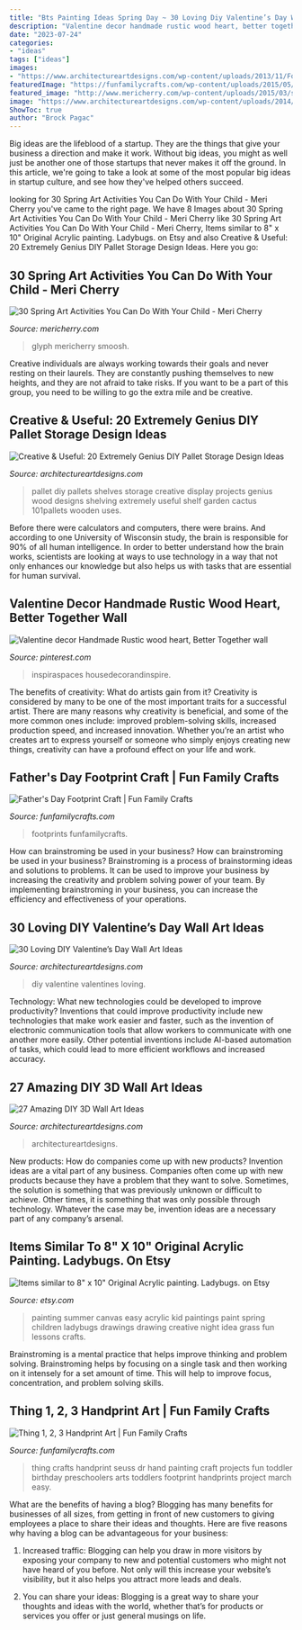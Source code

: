 ```yaml
---
title: "Bts Painting Ideas Spring Day ~ 30 Loving Diy Valentine’s Day Wall Art Ideas"
description: "Valentine decor handmade rustic wood heart, better together wall"
date: "2023-07-24"
categories:
- "ideas"
tags: ["ideas"]
images:
- "https://www.architectureartdesigns.com/wp-content/uploads/2013/11/Fotor1119151810.jpg"
featuredImage: "https://funfamilycrafts.com/wp-content/uploads/2015/05/FathersDayFootprints2.jpg"
featured_image: "http://www.mericherry.com/wp-content/uploads/2015/03/springgardenglyph20.jpg"
image: "https://www.architectureartdesigns.com/wp-content/uploads/2014/01/2218-630x839.jpg"
ShowToc: true
author: "Brock Pagac"
---
```



Big ideas are the lifeblood of a startup. They are the things that give your business a direction and make it work. Without big ideas, you might as well just be another one of those startups that never makes it off the ground. In this article, we're going to take a look at some of the most popular big ideas in startup culture, and see how they've helped others succeed.

	

		
looking for 30 Spring Art Activities You Can Do With Your Child - Meri Cherry you've came to the right page. We have 8 Images about 30 Spring Art Activities You Can Do With Your Child - Meri Cherry like 30 Spring Art Activities You Can Do With Your Child - Meri Cherry, Items similar to 8&quot; x 10&quot; Original Acrylic painting. Ladybugs. on Etsy and also Creative &amp; Useful: 20 Extremely Genius DIY Pallet Storage Design Ideas. Here you go:
		
    
## 30 Spring Art Activities You Can Do With Your Child - Meri Cherry

<img loading=lazy src="http://www.mericherry.com/wp-content/uploads/2015/03/springgardenglyph20.jpg" onerror="this.onerror=null;this.src='https://tse4.mm.bing.net/th?id=OIP.uHgEAHAsyyo30NgxGpjk_gHaKj&amp;pid=15.1';" alt="30 Spring Art Activities You Can Do With Your Child - Meri Cherry">

_Source: mericherry.com_

>glyph mericherry smoosh. 

	

Creative individuals are always working towards their goals and never resting on their laurels. They are constantly pushing themselves to new heights, and they are not afraid to take risks. If you want to be a part of this group, you need to be willing to go the extra mile and be creative.

    
## Creative &amp; Useful: 20 Extremely Genius DIY Pallet Storage Design Ideas

<img loading=lazy src="https://www.architectureartdesigns.com/wp-content/uploads/2014/12/1814-630x839.jpg" onerror="this.onerror=null;this.src='https://tse4.mm.bing.net/th?id=OIP.TS8wga1sgK0F6RrwdSjuyAHaJ3&amp;pid=15.1';" alt="Creative &amp; Useful: 20 Extremely Genius DIY Pallet Storage Design Ideas">

_Source: architectureartdesigns.com_

>pallet diy pallets shelves storage creative display projects genius wood designs shelving extremely useful shelf garden cactus 101pallets wooden uses. 

	

Before there were calculators and computers, there were brains. And according to one University of Wisconsin study, the brain is responsible for 90% of all human intelligence. In order to better understand how the brain works, scientists are looking at ways to use technology in a way that not only enhances our knowledge but also helps us with tasks that are essential for human survival.

    
## Valentine Decor Handmade Rustic Wood Heart, Better Together Wall

<img loading=lazy src="https://i.pinimg.com/736x/5e/43/80/5e4380f8482f4bd2649fe62e392c60d8.jpg" onerror="this.onerror=null;this.src='https://tse1.mm.bing.net/th?id=OIP.A-jB3Ev5eKoe98pCsMI4CwHaJ3&amp;pid=15.1';" alt="Valentine decor Handmade Rustic wood heart, Better Together wall">

_Source: pinterest.com_

>inspiraspaces housedecorandinspire. 

	

The benefits of creativity: What do artists gain from it?
Creativity is considered by many to be one of the most important traits for a successful artist. There are many reasons why creativity is beneficial, and some of the more common ones include: improved problem-solving skills, increased production speed, and increased innovation. Whether you’re an artist who creates art to express yourself or someone who simply enjoys creating new things, creativity can have a profound effect on your life and work.

    
## Father&#039;s Day Footprint Craft | Fun Family Crafts

<img loading=lazy src="https://funfamilycrafts.com/wp-content/uploads/2015/05/FathersDayFootprints2.jpg" onerror="this.onerror=null;this.src='https://tse4.mm.bing.net/th?id=OIP.BGYVyOORgm-JOITmmpivRgHaI3&amp;pid=15.1';" alt="Father&#039;s Day Footprint Craft | Fun Family Crafts">

_Source: funfamilycrafts.com_

>footprints funfamilycrafts. 

	

How can brainstroming be used in your business?
How can brainstroming be used in your business? Brainstroming is a process of brainstorming ideas and solutions to problems. It can be used to improve your business by increasing the creativity and problem solving power of your team. By implementing brainstroming in your business, you can increase the efficiency and effectiveness of your operations.

    
## 30 Loving DIY Valentine’s Day Wall Art Ideas

<img loading=lazy src="https://www.architectureartdesigns.com/wp-content/uploads/2014/01/2218-630x839.jpg" onerror="this.onerror=null;this.src='https://tse4.mm.bing.net/th?id=OIP.8TK65HhsuaHPwM2SS1-nNAHaJ3&amp;pid=15.1';" alt="30 Loving DIY Valentine’s Day Wall Art Ideas">

_Source: architectureartdesigns.com_

>diy valentine valentines loving. 

	

Technology: What new technologies could be developed to improve productivity?
Inventions that could improve productivity include new technologies that make work easier and faster, such as the invention of electronic communication tools that allow workers to communicate with one another more easily. Other potential inventions include AI-based automation of tasks, which could lead to more efficient workflows and increased accuracy.

    
## 27 Amazing DIY 3D Wall Art Ideas

<img loading=lazy src="https://www.architectureartdesigns.com/wp-content/uploads/2013/11/Fotor1119151810.jpg" onerror="this.onerror=null;this.src='https://tse2.mm.bing.net/th?id=OIP.Jz6MS2msDtrWm8B7Gxcr6AHaEV&amp;pid=15.1';" alt="27 Amazing DIY 3D Wall Art Ideas">

_Source: architectureartdesigns.com_

>architectureartdesigns. 

	

New products: How do companies come up with new products?
Invention ideas are a vital part of any business. Companies often come up with new products because they have a problem that they want to solve. Sometimes, the solution is something that was previously unknown or difficult to achieve. Other times, it is something that was only possible through technology. Whatever the case may be, invention ideas are a necessary part of any company’s arsenal.

    
## Items Similar To 8&quot; X 10&quot; Original Acrylic Painting. Ladybugs. On Etsy

<img loading=lazy src="https://img0.etsystatic.com/016/0/7316904/il_570xN.463962222_kb5x.jpg" onerror="this.onerror=null;this.src='https://tse2.mm.bing.net/th?id=OIP.l2434S-mhhRTBiaw8n2E1QHaJ4&amp;pid=15.1';" alt="Items similar to 8&quot; x 10&quot; Original Acrylic painting. Ladybugs. on Etsy">

_Source: etsy.com_

>painting summer canvas easy acrylic kid paintings paint spring children ladybugs drawings drawing creative night idea grass fun lessons crafts. 

	

Brainstroming is a mental practice that helps improve thinking and problem solving. Brainstroming helps by focusing on a single task and then working on it intensely for a set amount of time. This will help to improve focus, concentration, and problem solving skills.

    
## Thing 1, 2, 3 Handprint Art | Fun Family Crafts

<img loading=lazy src="https://funfamilycrafts.com/wp-content/uploads/2013/02/thing123.jpg" onerror="this.onerror=null;this.src='https://tse1.mm.bing.net/th?id=OIP.vRWdd23yKdxz2ALg-J9HUAHaF7&amp;pid=15.1';" alt="Thing 1, 2, 3 Handprint Art | Fun Family Crafts">

_Source: funfamilycrafts.com_

>thing crafts handprint seuss dr hand painting craft projects fun toddler birthday preschoolers arts toddlers footprint handprints project march easy. 

	

What are the benefits of having a blog?
Blogging has many benefits for businesses of all sizes, from getting in front of new customers to giving employees a place to share their ideas and thoughts. Here are five reasons why having a blog can be advantageous for your business: 
1. Increased traffic: Blogging can help you draw in more visitors by exposing your company to new and potential customers who might not have heard of you before. Not only will this increase your website’s visibility, but it also helps you attract more leads and deals. 

2. You can share your ideas: Blogging is a great way to share your thoughts and ideas with the world, whether that’s for products or services you offer or just general musings on life.

